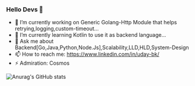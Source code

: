 ### Hello Devs 👋


- 🔭 I’m currently working on Generic Golang-Http Module that helps retrying,logging,custom-timeout...
- 🌱 I’m currently learning Kotlin to use it as backend language...
- 💬 Ask me about Backend[Go,Java,Python,Node.Js],Scalability,LLD,HLD,System-Design 
- 📫 How to reach me: https://www.linkedin.com/in/uday-bk/ 
- ⚡ Admiration: Cosmos


![Anurag's GitHub stats](https://github-readme-stats.vercel.app/api?username=udaynbausj&theme=dark&count_private=true&show_icons=true)
